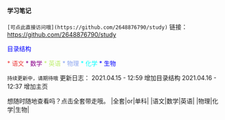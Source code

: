 #### 学习笔记

`[可点此直接访问哦](https://github.com/2648876790/study)`
    链接：https://github.com/2648876790/study

<font color="#0000ff">目录结构</font>

<font color="#EE3B3B">
* 语文
</font>
<font color="#8B008B">
* 数学
</font>
<font color="#BCEE68">
* 英语
</font>
<font color="#8B0A50f">
* 物理
</font>
<font color="#00ffff">
* 化学
</font>
<font color="#0000ff">
* 生物
</font>

`持续更新中，请期待哦`
    更新日志：
    2021.04.15 - 12:59 增加目录结构
    2021.04.16 - 12:37 增加主页

想随时随地查看吗？点击全套带走哦。
|全套|or|单科|
|语文|数学|英语|
|物理|化学|生物|